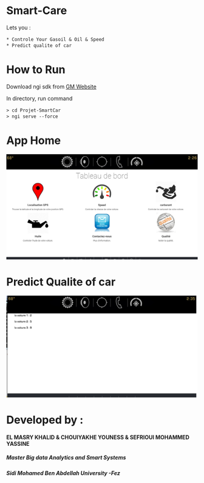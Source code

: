 
# Smart-Care

Lets you :
	
	* Controle Your Gasoil & Oil & Speed 
	* Predict qualite of car

# How to Run

Download ngi sdk from [GM Website](https://developer.gm.com/ngi/downloads)

In directory, run command
```
> cd Projet-SmartCar
> ngi serve --force
```

# App Home 

![alt text](https://github.com/ELMASRY1992/SmartCar12/blob/master/Screen/image1.png)


# Predict Qualite of car 

![alt text](https://github.com/ELMASRY1992/SmartCar12/blob/master/Screen/image2.png)



# Developed by :
#### EL MASRY KHALID & CHOUIYAKHE YOUNESS & SEFRIOUI MOHAMMED YASSINE 
##### Master Big data Analytics and Smart Systems
##### Sidi Mohamed Ben Abdellah University -Fez
